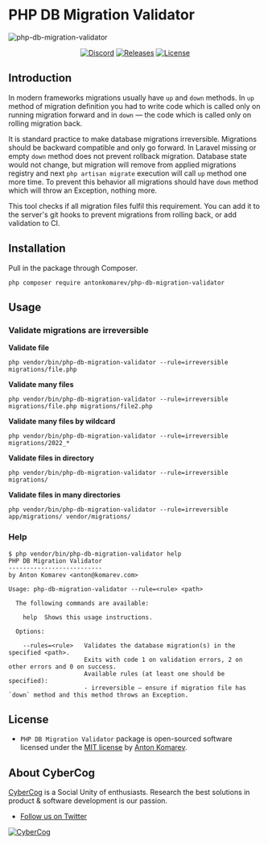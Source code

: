 # PHP DB Migration Validator

![php-db-migration-validator](https://user-images.githubusercontent.com/1849174/149624430-88547f33-9a48-4124-b648-d73c82a6e869.gif)

<p align="center">
<a href="https://discord.gg/83Yd8MgYp9"><img src="https://img.shields.io/static/v1?logo=discord&label=&message=Discord&color=36393f&style=flat-square" alt="Discord"></a>
<a href="https://github.com/antonkomarev/php-db-migration-validator/releases"><img src="https://img.shields.io/github/release/antonkomarev/php-db-migration-validator.svg?style=flat-square" alt="Releases"></a>
<a href="https://github.com/antonkomarev/php-db-migration-validator/blob/master/LICENSE"><img src="https://img.shields.io/github/license/antonkomarev/php-db-migration-validator.svg?style=flat-square" alt="License"></a>
</p>

## Introduction

In modern frameworks migrations usually have `up` and `down` methods.
In `up` method of migration definition you had to write code which is called only on running migration forward and in `down` — the code which is called only on rolling migration back.

It is standard practice to make database migrations irreversible.
Migrations should be backward compatible and only go forward.
In Laravel missing or empty `down` method does not prevent rollback migration.
Database state would not change, but migration will remove from applied migrations registry and next `php artisan migrate` execution will call `up` method one more time.
To prevent this behavior all migrations should have `down` method which will throw an Exception, nothing more.

This tool checks if all migration files fulfil this requirement.
You can add it to the server's git hooks to prevent migrations from rolling back, or add validation to CI.

## Installation

Pull in the package through Composer.

```shell
php composer require antonkomarev/php-db-migration-validator
```

## Usage

### Validate migrations are irreversible

**Validate file**

```shell
php vendor/bin/php-db-migration-validator --rule=irreversible migrations/file.php
```

**Validate many files**

```shell
php vendor/bin/php-db-migration-validator --rule=irreversible migrations/file.php migrations/file2.php
```

**Validate many files by wildcard**

```shell
php vendor/bin/php-db-migration-validator --rule=irreversible migrations/2022_*
```

**Validate files in directory**

```shell
php vendor/bin/php-db-migration-validator --rule=irreversible migrations/
```

**Validate files in many directories**

```shell
php vendor/bin/php-db-migration-validator --rule=irreversible app/migrations/ vendor/migrations/
```

### Help

```
$ php vendor/bin/php-db-migration-validator help
PHP DB Migration Validator
--------------------------
by Anton Komarev <anton@komarev.com>

Usage: php-db-migration-validator --rule=<rule> <path>

  The following commands are available:

    help  Shows this usage instructions.

  Options:

    --rules=<rule>   Validates the database migration(s) in the specified <path>.
                     Exits with code 1 on validation errors, 2 on other errors and 0 on success.
                     Available rules (at least one should be specified):
                     - irreversible — ensure if migration file has `down` method and this method throws an Exception.
```

## License

- `PHP DB Migration Validator` package is open-sourced software licensed under the [MIT license](LICENSE) by [Anton Komarev].

## About CyberCog

[CyberCog] is a Social Unity of enthusiasts. Research the best solutions in product & software development is our passion.

- [Follow us on Twitter](https://twitter.com/cybercog)

<a href="https://cybercog.su"><img src="https://cloud.githubusercontent.com/assets/1849174/18418932/e9edb390-7860-11e6-8a43-aa3fad524664.png" alt="CyberCog"></a>

[Anton Komarev]: https://komarev.com
[CyberCog]: https://cybercog.su
